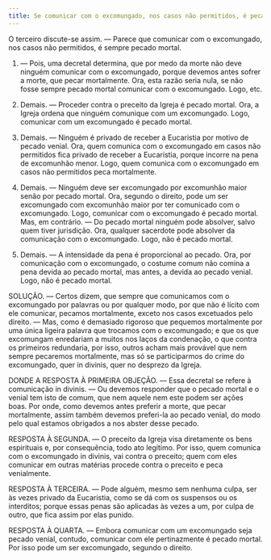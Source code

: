 ```yaml
---
title: Se comunicar com o excomungado, nos casos não permitidos, é pecado mortal
---
```


O terceiro discute-se assim. — Parece que comunicar com o excomungado, nos casos não permitidos, é sempre pecado mortal.  

1. — Pois, uma decretal determina, que por medo da morte não deve ninguém comunicar com o excomungado, porque devemos antes sofrer a morte, que pecar mortalmente. Ora, esta razão seria nula, se não fosse sempre pecado mortal comunicar com o excomungado. Logo, etc.  

2. Demais. — Proceder contra o preceito da Igreja é pecado mortal. Ora, a Igreja ordena que ninguém comunique com um excomungado. Logo, comunicar com um excomungado é pecado mortal.  

3. Demais. — Ninguém é privado de receber a Eucaristia por motivo de pecado venial. Ora, quem comunica com o excomungado em casos não permitidos fica privado de receber a Eucaristia, porque incorre na pena de excomunhão menor. Logo, quem comunica com o excomungado em casos não permitidos peca mortalmente. 

4. Demais. — Ninguém deve ser excomungado por excomunhão maior senão por pecado mortal. Ora, segundo o direito, pode um ser excomungado com excomunhão maior por ter comunicado com o excomungado. Logo, comunicar com o excomungado é pecado mortal.  Mas, em contrário. — Do pecado mortal ninguém pode absolver, salvo quem tiver jurisdição. Ora, qualquer sacerdote pode absolver da comunicação com o excomungado. Logo, não é pecado mortal.  

2. Demais. — A intensidade da pena é proporcional ao pecado. Ora, por comunicação com o excomungado, o costume comum não comina a pena devida ao pecado mortal, mas antes, a devida ao pecado venial. Logo, não é pecado mortal.  

SOLUÇÃO. — Certos dizem, que sempre que comunicamos com o excomungado por palavras ou por qualquer modo, por que não é lícito com ele comunicar, pecamos mortalmente, exceto nos casos excetuados pelo direito. — Mas, como é demasiado rigoroso que pequemos mortalmente por uma única ligeira palavra que trocamos com o excomungado; e que os que excomungam enredariam a muitos nos laços da condenação, o que contra os primeiros redundaria, por isso, outros acham mais provável que nem sempre pecaremos mortalmente, mas só se participarmos do crime do excomungado, quer in divinis, quer no desprezo da Igreja.  

DONDE A RESPOSTA À PRIMEIRA OBJEÇÃO. — Essa decretal se refere à comunicação in divinis. — Ou devemos responder que o pecado mortal e o venial tem isto de comum, que nem aquele nem este podem ser ações boas. Por onde, como devemos antes preferir a morte, que pecar mortalmente, assim também devemos preferi-la ao pecado venial, do modo pelo qual estamos obrigados a nos abster desse pecado.  

RESPOSTA À SEGUNDA. — O preceito da Igreja visa diretamente os bens espirituais e, por consequência, todo ato legítimo. Por isso, quem comunica com o excomungado in divinis, vai contra o preceito; quem com eles comunicar em outras matérias procede contra o preceito e peca venialmente.  

RESPOSTA À TERCEIRA. — Pode alguém, mesmo sem nenhuma culpa, ser às vezes privado da Eucaristia, como se dá com os suspensos ou os interditos; porque essas penas são aplicadas às vezes a um, por culpa de outro, que fica assim por elas punido.  

RESPOSTA À QUARTA. — Embora comunicar com um excomungado seja pecado venial, contudo, comunicar com ele pertinazmente é pecado mortal. Por isso pode um ser excomungado, segundo o direito.